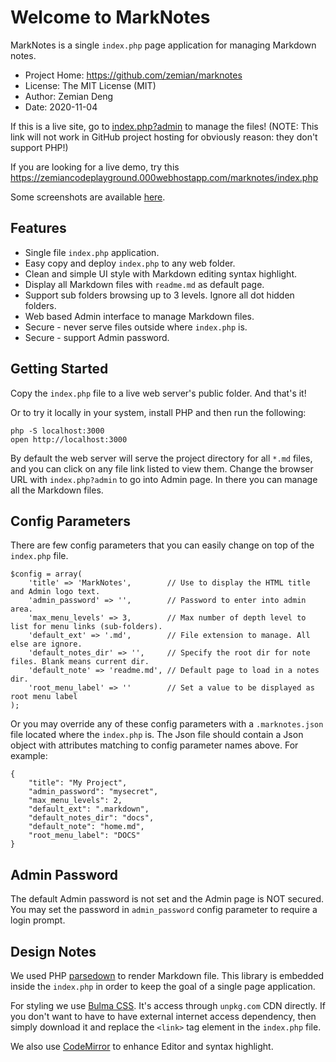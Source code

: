 # Welcome to MarkNotes

MarkNotes is a single `index.php` page application for managing Markdown notes.

 * Project Home: https://github.com/zemian/marknotes
 * License: The MIT License (MIT)
 * Author: Zemian Deng
 * Date: 2020-11-04

If this is a live site, go to [index.php?admin](index.php?admin) to manage the files!
(NOTE: This link will not work in GitHub project hosting for obviously reason: they don't support PHP!)

If you are looking for a live demo, try this <https://zemiancodeplayground.000webhostapp.com/marknotes/index.php>

Some screenshots are available [here](https://zemian.github.io/2020/11/07/marknotes/).

## Features

* Single file `index.php` application.
* Easy copy and deploy `index.php` to any web folder.
* Clean and simple UI style with Markdown editing syntax highlight.
* Display all Markdown files with `readme.md` as default page.
* Support sub folders browsing up to 3 levels. Ignore all dot hidden folders.
* Web based Admin interface to manage Markdown files.
* Secure - never serve files outside where `index.php` is.
* Secure - support Admin password.

## Getting Started

Copy the `index.php` file to a live web server's public folder. And that's it!

Or to try it locally in your system, install PHP and then run the following:

	php -S localhost:3000
	open http://localhost:3000

By default the web server will serve the project directory for all `*.md` files, and you 
can click on any file link listed to view them. Change the browser URL with `index.php?admin`
to go into Admin page. In there you can manage all the Markdown files.

## Config Parameters 

There are few config parameters that you can easily change on top of the `index.php` file. 

```
$config = array(
    'title' => 'MarkNotes',        // Use to display the HTML title and Admin logo text.
    'admin_password' => '',        // Password to enter into admin area.
    'max_menu_levels' => 3,        // Max number of depth level to list for menu links (sub-folders).
    'default_ext' => '.md',        // File extension to manage. All else are ignore.
    'default_notes_dir' => '',     // Specify the root dir for note files. Blank means current dir.
    'default_note' => 'readme.md', // Default page to load in a notes dir.
    'root_menu_label' => ''        // Set a value to be displayed as root menu label
);
```

Or you may override any of these config parameters with a `.marknotes.json` file located where 
the `index.php` is. The Json file should contain a Json object with attributes matching to config
parameter names above. For example:

```
{
    "title": "My Project",
    "admin_password": "mysecret",
    "max_menu_levels": 2,
    "default_ext": ".markdown",
    "default_notes_dir": "docs",
    "default_note": "home.md",
    "root_menu_label": "DOCS"
}
``` 

## Admin Password

The default Admin password is not set and the Admin page is NOT secured. You may set the password 
in `admin_password` config parameter to require a login prompt.

## Design Notes

We used PHP [parsedown](https://github.com/erusev/parsedown) to render Markdown file. This library 
is embedded inside the `index.php` in order to keep the goal of a single page application.

For styling we use [Bulma CSS](https://unpkg.com/bulma). It's access through `unpkg.com` CDN directly.
If you don't want to have to have external internet access dependency, then simply download it and 
replace the `<link>` tag element in the `index.php` file.

We also use [CodeMirror](https://unpkg.com/codemirror) to enhance Editor and syntax highlight.
